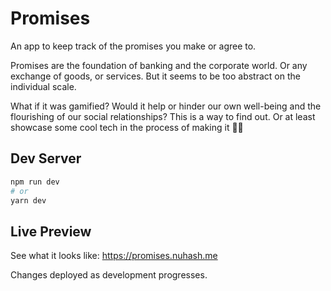 # Promises

An app to keep track of the promises you make or agree to.

Promises are the foundation of banking and the corporate world. Or any exchange of goods, or services. But it seems to be too abstract on the individual scale.

What if it was gamified? Would it help or hinder our own well-being and the flourishing of our social relationships? This is a way to find out. Or at least showcase some cool tech in the process of making it 🙌🏽

## Dev Server

```bash
npm run dev
# or
yarn dev
```
## Live Preview
See what it looks like:
https://promises.nuhash.me

Changes deployed as development progresses.